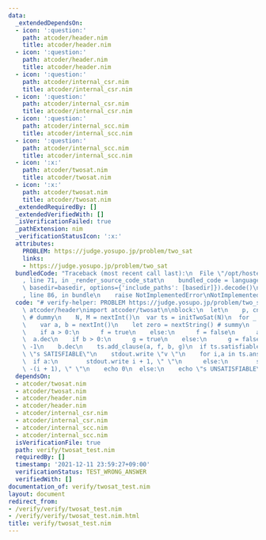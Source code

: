 ```yaml
---
data:
  _extendedDependsOn:
  - icon: ':question:'
    path: atcoder/header.nim
    title: atcoder/header.nim
  - icon: ':question:'
    path: atcoder/header.nim
    title: atcoder/header.nim
  - icon: ':question:'
    path: atcoder/internal_csr.nim
    title: atcoder/internal_csr.nim
  - icon: ':question:'
    path: atcoder/internal_csr.nim
    title: atcoder/internal_csr.nim
  - icon: ':question:'
    path: atcoder/internal_scc.nim
    title: atcoder/internal_scc.nim
  - icon: ':question:'
    path: atcoder/internal_scc.nim
    title: atcoder/internal_scc.nim
  - icon: ':x:'
    path: atcoder/twosat.nim
    title: atcoder/twosat.nim
  - icon: ':x:'
    path: atcoder/twosat.nim
    title: atcoder/twosat.nim
  _extendedRequiredBy: []
  _extendedVerifiedWith: []
  _isVerificationFailed: true
  _pathExtension: nim
  _verificationStatusIcon: ':x:'
  attributes:
    PROBLEM: https://judge.yosupo.jp/problem/two_sat
    links:
    - https://judge.yosupo.jp/problem/two_sat
  bundledCode: "Traceback (most recent call last):\n  File \"/opt/hostedtoolcache/Python/3.10.1/x64/lib/python3.10/site-packages/onlinejudge_verify/documentation/build.py\"\
    , line 71, in _render_source_code_stat\n    bundled_code = language.bundle(stat.path,\
    \ basedir=basedir, options={'include_paths': [basedir]}).decode()\n  File \"/opt/hostedtoolcache/Python/3.10.1/x64/lib/python3.10/site-packages/onlinejudge_verify/languages/nim.py\"\
    , line 86, in bundle\n    raise NotImplementedError\nNotImplementedError\n"
  code: "# verify-helper: PROBLEM https://judge.yosupo.jp/problem/two_sat\n\ninclude\
    \ atcoder/header\nimport atcoder/twosat\n\nblock:\n  let\n    p, cnf = nextString()\
    \ # dummy\n    N, M = nextInt()\n  var ts = initTwoSat(N)\n  for _ in 0..<M:\n\
    \    var a, b = nextInt()\n    let zero = nextString() # summy\n    var f, g:bool\n\
    \    if a > 0:\n      f = true\n    else:\n      f = false\n      a *= -1\n  \
    \  a.dec\n    if b > 0:\n      g = true\n    else:\n      g = false\n      b *=\
    \ -1\n    b.dec\n    ts.add_clause(a, f, b, g)\n  if ts.satisfiable:\n    echo\
    \ \"s SATISFIABLE\"\n    stdout.write \"v \"\n    for i,a in ts.answer:\n    \
    \  if a:\n        stdout.write i + 1, \" \"\n      else:\n        stdout.write\
    \ -(i + 1), \" \"\n    echo 0\n  else:\n    echo \"s UNSATISFIABLE\"\n"
  dependsOn:
  - atcoder/twosat.nim
  - atcoder/twosat.nim
  - atcoder/header.nim
  - atcoder/header.nim
  - atcoder/internal_csr.nim
  - atcoder/internal_csr.nim
  - atcoder/internal_scc.nim
  - atcoder/internal_scc.nim
  isVerificationFile: true
  path: verify/twosat_test.nim
  requiredBy: []
  timestamp: '2021-12-11 23:59:27+09:00'
  verificationStatus: TEST_WRONG_ANSWER
  verifiedWith: []
documentation_of: verify/twosat_test.nim
layout: document
redirect_from:
- /verify/verify/twosat_test.nim
- /verify/verify/twosat_test.nim.html
title: verify/twosat_test.nim
---
```

